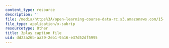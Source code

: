 ```yaml
---
content_type: resource
description: ''
file: /media/https%3A/open-learning-course-data-rc.s3.amazonaws.com/15-s50-poker-theory-and-analytics-january-iap-2015/dd23a26baa392eb19a16e37d52df5995_OTkq4OsG_Yc.srt
file_type: application/x-subrip
resourcetype: Other
title: 3play caption file
uid: dd23a26b-aa39-2eb1-9a16-e37d52df5995
---
```

